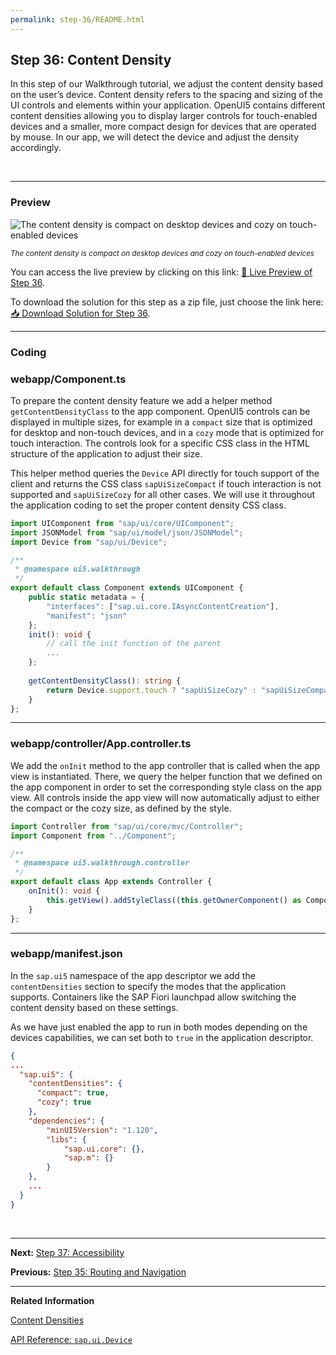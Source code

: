 ```yaml
---
permalink: step-36/README.html
---
```


## Step 36: Content Density

In this step of our Walkthrough tutorial, we adjust the content density based on the user’s device. Content density refers to the spacing and sizing of the UI controls and elements within your application. OpenUI5 contains different content densities allowing you to display larger controls for touch-enabled devices and a smaller, more compact design for devices that are operated by mouse. In our app, we will detect the device and adjust the density accordingly.

&nbsp;

***

### Preview 

![](https://sdk.openui5.org/docs/topics/loiof216b131c492448d8a1df25db2b9a26d_LowRes.png "The content density is compact on desktop devices and cozy on touch-enabled devices")

<sup>*The content density is compact on desktop devices and cozy on touch-enabled devices*</sup>

You can access the live preview by clicking on this link: [🔗 Live Preview of Step 36](https://sap-samples.github.io/ui5-typescript-walkthrough/step-36/test/mockServer-cdn.html).

To download the solution for this step as a zip file, just choose the link here: [📥 Download Solution for Step 36](https://sap-samples.github.io/ui5-typescript-walkthrough/ui5-typescript-walkthrough-step-36.zip).

***

### Coding

### webapp/Component.ts

To prepare the content density feature we add a helper method `getContentDensityClass` to the app component. OpenUI5 controls can be displayed in multiple sizes, for example in a `compact` size that is optimized for desktop and non-touch devices, and in a `cozy` mode that is optimized for touch interaction. The controls look for a specific CSS class in the HTML structure of the application to adjust their size.

This helper method queries the `Device` API directly for touch support of the client and returns the CSS class `sapUiSizeCompact` if touch interaction is not supported and `sapUiSizeCozy` for all other cases. We will use it throughout the application coding to set the proper content density CSS class.

```ts
import UIComponent from "sap/ui/core/UIComponent";
import JSONModel from "sap/ui/model/json/JSONModel";
import Device from "sap/ui/Device";

/**
 * @namespace ui5.walkthrough
 */
export default class Component extends UIComponent {
    public static metadata = {
        "interfaces": ["sap.ui.core.IAsyncContentCreation"],
        "manifest": "json"
    };
    init(): void {
        // call the init function of the parent
        ...
    };
    
    getContentDensityClass(): string {
        return Device.support.touch ? "sapUiSizeCozy" : "sapUiSizeCompact";
    }
};
```

***

### webapp/controller/App.controller.ts

We add the `onInit` method to the app controller that is called when the app view is instantiated. There, we query the helper function that we defined on the app component in order to set the corresponding style class on the app view. All controls inside the app view will now automatically adjust to either the compact or the cozy size, as defined by the style.

```ts
import Controller from "sap/ui/core/mvc/Controller";
import Component from "../Component";

/**
 * @namespace ui5.walkthrough.controller
 */
export default class App extends Controller {
	onInit(): void {
        this.getView().addStyleClass((this.getOwnerComponent() as Component).getContentDensityClass())
    }
};
```

***

### webapp/manifest.json

In the `sap.ui5` namespace of the app descriptor we add the `contentDensities` section to specify the modes that the application supports. Containers like the SAP Fiori launchpad allow switching the content density based on these settings.

As we have just enabled the app to run in both modes depending on the devices capabilities, we can set both to `true` in the application descriptor.

```json
{
...
  "sap.ui5": {
    "contentDensities": {
      "compact": true,
      "cozy": true
    },
    "dependencies": {
        "minUI5Version": "1.120",
        "libs": {
            "sap.ui.core": {},
            "sap.m": {}
        }
    },    
    ...
  }
}
```

&nbsp;

***

**Next:** [Step 37: Accessibility](../step-37/README.html "In this step we're going to improve the accessibility of our app.")

**Previous:** [Step 35: Routing and Navigation](../step-35/README.html "We now configure the visibility and properties of controls based on the device that we run the application on. By making use of the sap.ui.Device API and defining a device model we will make the app look great on many devices.")

***

**Related Information**  

[Content Densities](https://sdk.openui5.org/topic/e54f729da8e3405fae5e4fe8ae7784c1.html "The devices used to run apps that are developed with OpenUI5 run on various different operating systems and have very different screen sizes. OpenUI5 contains different content densities for certain controls that allow your app to adapt to the device in question, allowing you to display larger controls for touch-enabled devices and a smaller, more compact design for devices that are operated by mouse.")

[API Reference: `sap.ui.Device`](https://sdk.openui5.org/api/sap.ui.Device)
